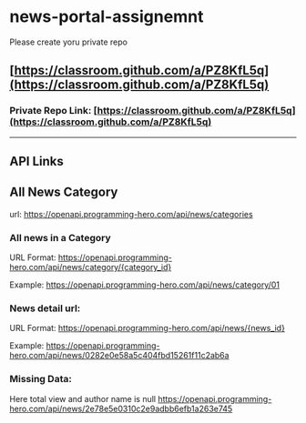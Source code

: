 # news-portal-assignemnt

Please create yoru private repo

## [https://classroom.github.com/a/PZ8KfL5q](https://classroom.github.com/a/PZ8KfL5q)

### Private Repo Link: [https://classroom.github.com/a/PZ8KfL5q](https://classroom.github.com/a/PZ8KfL5q)

---

## API Links

## All News Category

url: https://openapi.programming-hero.com/api/news/categories

### All news in a Category

URL Format: https://openapi.programming-hero.com/api/news/category/{category_id}

Example: https://openapi.programming-hero.com/api/news/category/01

### News detail url:

URL Format: https://openapi.programming-hero.com/api/news/{news_id}

Example: https://openapi.programming-hero.com/api/news/0282e0e58a5c404fbd15261f11c2ab6a

### Missing Data:

Here total view and author name is null
https://openapi.programming-hero.com/api/news/2e78e5e0310c2e9adbb6efb1a263e745
